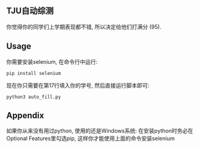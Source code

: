 ## TJU自动综测
你觉得你的同学们上学期表现都不错, 所以决定给他们打满分 (95).

## Usage
你需要安装selenium, 在命令行中运行:
```shell
pip install selenium
```

现在你只需要在第17行填入你的学号, 然后直接运行脚本即可:
```shell
python3 auto_fill.py
```

## Appendix
如果你从来没有用过python, 使用的还是Windows系统: 在安装python时务必在Optional Features里勾选pip, 这样你才能使用上面的命令安装selenium
